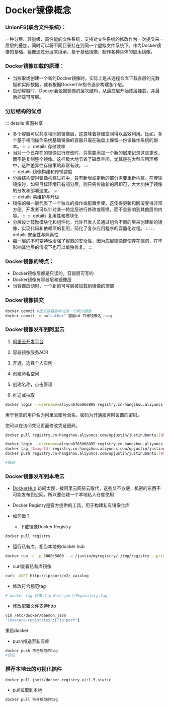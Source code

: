 ﻿---
icon: docker
---
# Docker镜像概念

### UnionFS(联合文件系统)：

 一种分层、轻量级、高性能的文件系统，支持对文件系统的修改作为一次提交来一层层的叠加，同时可以将不同目录挂在到同一个虚拟文件系统下。作为Docker镜像的基础，镜像通过分层来继承，基于基础镜像，制作各种具体的应用镜像。

### Docker镜像加载的原理：

- 当拉取或创建一个新的Docker镜像时，实际上是从远程仓库下载各层的元数据和实际数据，或者根据Dockerfile指令逐步构建各个层。
- 启动容器时，Docker会依据镜像的层次结构，从最底层开始逐层挂载，并最后挂载可写层。

### 分层结构的优点

::: details 资源共享
   - 多个容器可以共享相同的镜像层，这意味着存储空间得以高效利用。比如，多个基于相同操作系统基础镜像的容器只需在磁盘上保留一份该操作系统的副本。
:::
::: details 存储效率
   - 当对一个已存在的镜像进行修改时，只需要添加一个新的层来记录这些更改，而不是复制整个镜像。这样极大地节省了磁盘空间，尤其是在大型应用环境中，这种差异性存储策略非常有效。
:::   
::: details 镜像构建和传输速度
   - 分层结构使得镜像构建过程中，只有新增或更新的部分需要重新构建。在传输镜像时，如果目标环境已有部分层，则只需传输新的层即可，大大加快了镜像的分发和部署速度。
:::   
::: details 易维护与升级
   - 镜像的每一层代表了一个独立的操作或配置步骤，这使得更新和回滚变得非常方便。开发者可以针对某一特定层进行修改或替换，而不会影响到其他层的内容。
:::
::: details 复用性和模块化
   - 分层设计鼓励模块化和组件化，允许开发人员通过组合不同的层来创建新的镜像，实现代码和依赖项的复用，简化了复杂应用程序的容器化过程。
:::
::: details 安全性与隔离性 
   - 每一层的不可变特性增强了容器的安全性，因为底层镜像即使存在漏洞，在不影响其他层的情况下也可以单独修复。
:::   
### Docker镜像的特点：

- Docker镜像层都是只读的，容器层可写的
- Docker镜像有容器层和镜像层
- 当容器启动时，一个新的可写层被加载到镜像的顶部

### Docker镜像提交

```bash
docker commit #提交容器副本成为一个新的镜像
docker commit -m a="author" 容器id 目标镜像名：tag
```

### Docker镜像发布到阿里云

1. [阿里云开发平台](https://promotion.aliyun.com/ntms/act/kubernetes.html)

2. 容器镜像服务ACR

3. 开通，选择个人实例

4. 创建命名空间

5. 创建名称，点击管理

6. 推送或拉取

```bash
docker login --username=aliyun6765066895 registry.cn-hangzhou.aliyuncs.com  #登陆
```

   用于登录的用户名为阿里云账号全名，密码为开通服务时设置的密码。

   您可以在访问凭证页面修改凭证密码。

```bash
docker pull registry.cn-hangzhou.aliyuncs.com/upjustin/justinubuntu:[镜像版本号]   #拉取	
```

```bash
docker login --username=aliyun6765066895 registry.cn-hangzhou.aliyuncs.com
docker tag [ImageId] registry.cn-hangzhou.aliyuncs.com/upjustin/justinubuntu:[镜像版本号]
docker push registry.cn-hangzhou.aliyuncs.com/upjustin/justinubuntu:[镜像版本号]

#推送
```

### Docker镜像发布到本地云

-  [DockerHub](http://hub.docker.com) 访问太慢，被阿里云网易云取代，这些又不方便，机密的东西不可能发布到公网，所以要创建一个本地私人仓库使用

- Docker Registry是官方提供的工具，用于构建私有镜像仓库

- 如何做？

  - 下载镜像Docker Registry

```bash
docker pull registry
```

  

  - 运行私有库，相当本地的docker hub

```bash
docker run -d -p 5000:5000  -v /justin/myregistry/:/tmp/registry --privileged=true registry 
```

  - curl查看私有库镜像

```bash
curl -XGET http://ip:port/v2/_catalog
```

  

  - 修改符合规范tag

```bash
# docker tag 镜像:tag Host:port/Repository:Tag
```

  

  - 修改配置文件支持http

```bash
vim /etc/docker/daemon.json
"insecure-registries":["ip:port"]
```

  重启docker

  - push推送至私有库

```bash
docker push 符合规范的tag
#验证
```

### 推荐本地云的可视化插件  
```bash
docker pull joxit/docker-registry-ui:1.5-static
```

  - pull拉取到本地

```bash
docker pull 符合规范的tag
```

  
